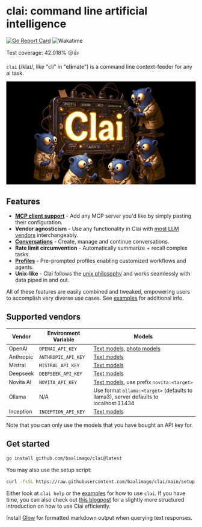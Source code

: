 # clai: command line artificial intelligence

[![Go Report Card](https://goreportcard.com/badge/github.com/baalimago/clai)](https://goreportcard.com/report/github.com/baalimago/clai)
![Wakatime](https://wakatime.com/badge/user/018cc8d2-3fd9-47ef-81dc-e4ad645d5f34/project/018e07e1-bd22-4077-a213-c16290d3db52.svg)

Test coverage: 42.018% 😒👍

`clai` (/klaɪ/, like "cli" in "**cli**mate") is a command line context-feeder for any ai task.

<div align="center">
  <img src="img/banner.jpg" alt="Banner">
</div>

## Features

- **[MCP client support](./EXAMPLES.md#Tooling)** - Add any MCP server you'd like by simply pasting their configuration.
- **Vendor agnosticism** - Use any functionality in Clai with [most LLM vendors](#supported-vendors) interchangeably.
- **[Conversations](./EXAMPLES.md#Conversations)** - Create, manage and continue conversations.
- **Rate limit circumvention** - Automatically summarize + recall complex tasks.
- **[Profiles](./EXAMPLES.md#Profiles)** - Pre-prompted profiles enabling customized workflows and agents.
- **Unix-like** - Clai follows the [unix philosophy](https://en.wikipedia.org/wiki/Unix_philosophy) and works seamlessly with data piped in and out.

All of these features are easily combined and tweaked, empowering users to accomplish very diverse use cases.
See [examples](./EXAMPLES.md) for additional info.

## Supported vendors

| Vendor    | Environment Variable | Models                                                                                                                                                     |
| --------- | -------------------- | ---------------------------------------------------------------------------------------------------------------------------------------------------------- |
| OpenAI    | `OPENAI_API_KEY`     | [Text models](https://platform.openai.com/docs/models/gpt-4-and-gpt-4-turbo), [photo models](https://platform.openai.com/docs/models/dall-e)               |
| Anthropic | `ANTHROPIC_API_KEY`  | [Text models](https://docs.anthropic.com/claude/docs/models-overview#model-recommendations)                                                                |
| Mistral   | `MISTRAL_API_KEY`    | [Text models](https://docs.mistral.ai/getting-started/models/)                                                                                             |
| Deepseek  | `DEEPSEEK_API_KEY`   | [Text models](https://api-docs.deepseek.com/quick_start/pricing)                                                                                           |
| Novita AI | `NOVITA_API_KEY`     | [Text models](https://novita.ai/model-api/product/llm-api?utm_source=github_clai&utm_medium=github_readme&utm_campaign=link), use prefix `novita:<target>` |
| Ollama    | N/A                  | Use format `ollama:<target>` (defaults to llama3), server defaults to localhost:11434                                                                      |
| Inception | `INCEPTION_API_KEY`  | [Text models](https://platform.inceptionlabs.ai/docs#models)                                                                                               |

Note that you can only use the models that you have bought an API key for.

## Get started

```bash
go install github.com/baalimago/clai@latest
```

You may also use the setup script:

```bash
curl -fsSL https://raw.githubusercontent.com/baalimago/clai/main/setup.sh | sh
```

Either look at `clai help` or the [examples](./EXAMPLES.md) for how to use `clai`.
If you have time, you can also check out [this blogpost](https://lorentz.app/blog-item.html?id=clai) for a slightly more structured introduction on how to use Clai efficiently.

Install [Glow](https://github.com/charmbracelet/glow) for formatted markdown output when querying text responses.
